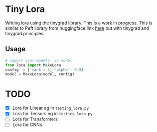 # Tiny Lora

Writing lora using the tinygrad library. This is a work in progress.
This is similar to Peft library from huggingface link [here](https://github.com/huggingface/peft) but with tinygrad and tinygrad principles.



## Usage

```python
# import your models  as model
from lora import MakeLora
config  = {'rank': 8, 'alpha': 0.9}
model = MakeLora(model, config)
```


# TODO
- [x] Lora for Linear eg in `testing_lora.py`
- [x] Lora for Tensors eg in `testing_lora.py`
- [ ] Lora for Transformers 
- [ ] Lora for CNNs